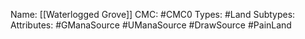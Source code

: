 Name: [[Waterlogged Grove]]
CMC: #CMC0
Types: #Land
Subtypes:
Attributes: #GManaSource #UManaSource #DrawSource #PainLand 
